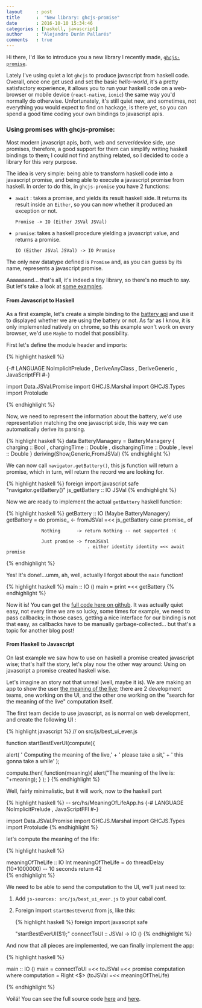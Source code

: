 ```yaml
---
layout     : post
title      :  "New library: ghcjs-promise"
date       : 2016-10-10 15:34:46
categories : [haskell, javascript]
author     : "Alejandro Durán Pallarés"
comments   : true
---
```




Hi there, I'd like to introduce you a new library I recently made, [`ghcjs-promise`](https://github.com/vwwv/ghcjs-promise). 

Lately I've using
quiet a lot `ghcjs` to produce javascript from haskell code. Overall, once one get used and set the basic _hello-world_,
it's a pretty satisfactory experience, it allows you to run your haskell code on a web-browser or mobile device
(`react-native`, `ionic`) the same way you'd normally do otherwise. Unfortunately, it's still quiet new, and sometimes, 
not everything you would expect to find on hackage, is there yet, so you can spend a good time coding your own bindings 
to javascript apis.


### Using promises with ghcjs-promise:

Most modern javascript apis, both, web and server/device side, use promises, therefore, a good support for them can simplify
writing haskell bindings to them; I could not find anything related, so I decided to code a library for this very purpose.

The idea is very simple: being able to transform haskell code into a javascript promise, and being able to execute a javascript
promise from haskell. In order to do this, in `ghcjs-promise` you have 2 functions:

- `await`  : takes a promise, and yields its result haskell side. It returns its result inside an `Either`, so you can now whether it produced an exception or not.
   
   ```
   Promise -> IO (Either JSVal JSVal)
   ```

- `promise`: takes a haskell procedure yielding a javascript value, and returns a promise.

   ```
   IO (Either JSVal JSVal) -> IO Promise
   ```

The only new datatype defined is `Promise` and, as you can guess by its name, represents a javascript promise.


Aaaaaaand... that's all, it's indeed a tiny library, so there's no much to say. But let's take a look at [some examples](https://github.com/vwwv/ghcjs-promise-examples). 

#### From Javascript to Haskell

As a first example, let's create a simple binding to the [battery api](https://www.w3.org/TR/battery-status/) and use it to
displayed whether we are using the battery or not. As far as I know, it is only implemented natively on chrome, so this 
example won't work on every browser, we'd use `Maybe` to model that possibility.

First let's define the module header and imports:

{% highlight haskell  %}

{-# LANGUAGE  NoImplicitPrelude 
           ,  DeriveAnyClass
           ,  DeriveGeneric
           ,  JavaScriptFFI
           #-}

import Data.JSVal.Promise
import GHCJS.Marshal 
import GHCJS.Types
import Protolude


{% endhighlight %}


Now, we need to represent the information about the battery, we'd use representation matching the one javascript
side, this way we can automatically derive its parsing.

{% highlight haskell  %}
data BatteryManagery = BatteryManagery 
      { charging        :: Bool
      , chargingTime    :: Double
      , dischargingTime :: Double
      , level           :: Double
      } deriving(Show,Generic,FromJSVal)
{% endhighlight %}

We can now call `navigator.getBattery()`, this js function will return a promise, which in turn, will return the
record we are looking for.

{% highlight haskell  %}
foreign import javascript safe 
   "navigator.getBattery()" js_getBattery :: IO JSVal
{% endhighlight %}

Now we are ready to implement the actual `getBattery` haskell function:

{% highlight haskell  %}
getBattery :: IO (Maybe BatteryManagery)
getBattery = do promise_ <- fromJSVal =<< js_getBattery
                case promise_ of
                   
                 Nothing      -> return Nothing -- not supported :(

                 Just promise -> fromJSVal 
                                  . either identity identity =<< await promise

{% endhighlight %}

Yes! It's done!...umm, ah, well, actually I forgot about the `main` function!

{% highlight haskell  %}
main :: IO ()
main = print =<< getBattery 
{% endhighlight %}

Now it is! You can get the [full code here on github](https://github.com/vwwv/ghcjs-promise-examples/blob/master/src/hs/Battery.hs). 
It was actually quiet easy, not every time we are so lucky, some times for example, 
we need to pass callbacks; in those cases,
getting a nice interface for our binding is not that easy, as callbacks have to be manually garbage-collected... but that's a topic for
another blog post!


#### From Haskell to Javascript

On last example we saw how to use on haskell a promise created javascript wise; that's half the story, let's play now the other way around:
Using on javascript a promise created haskell wise.


Let's imagine an story not that unreal (well, maybe it is). We are making an app to show the user [the meaning of the live](https://www.youtube.com/watch?v=aboZctrHfK8); 
there are 2 development teams, one working on the UI, and the other one working on the "search for the meaning of the live" computation itself.

The first team decide to use javascript, as is normal on web development, and create the following UI :

{% highlight javascript  %}
// on src/js/best_ui_ever.js

function startBestEverUI(compute){
  
  alert( ' Computing the meaning of the live,'
       + ' please take a sit,'
       + ' this gonna take a while'
       );

  compute.then(
    function(meaning){
      alert("The meaning of the live is: "+meaning);
    }
  );
}
{% endhighlight %}

Well, fairly minimalistic, but it will work, now to the haskell part

{% highlight haskell  %}
-- src/hs/MeaningOfLifeApp.hs
{-# LANGUAGE  NoImplicitPrelude 
           ,  JavaScriptFFI
           #-}

import Data.JSVal.Promise
import GHCJS.Marshal 
import GHCJS.Types
import Protolude
{% endhighlight %}


let's compute the meaning of the life:

{% highlight haskell  %}

meaningOfTheLife :: IO Int
meaningOfTheLife = do threadDelay (10*1000000) -- 10 seconds
                      return 42  
{% endhighlight %}


We need to be able to send the computation to the UI, we'll just need to:


1. Add `js-sources: src/js/best_ui_ever.js` to your cabal conf.

2. Foreign import `startBestEverUI` from js, like this: 
   
   {% highlight haskell  %}
   foreign import javascript safe

     "startBestEverUI($1);" connectToUI :: JSVal -> IO ()
   {% endhighlight %}
   

And now that all pieces are implemented, we can finally implement the app:


{% highlight haskell  %}

main :: IO ()
main = connectToUI =<< toJSVal =<< promise computation
  where
    computation =  Right <$> (toJSVal =<< meaningOfTheLife)

{% endhighlight %}


Voilá! You can see the full source code [here](https://github.com/vwwv/ghcjs-promise-examples/blob/master/src/hs/MeaningOfLifeApp.hs) and 
[here](https://github.com/vwwv/ghcjs-promise-examples/blob/master/src/js/best_ui_ever.js).


